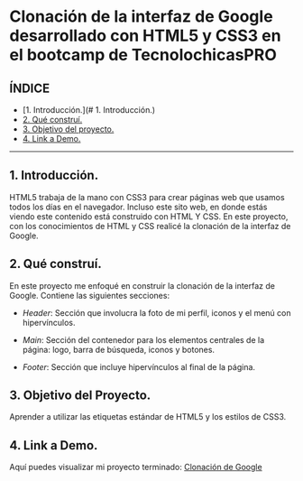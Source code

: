 # Clonación de la interfaz de Google desarrollado con HTML5 y CSS3 en el bootcamp de TecnolochicasPRO


## **ÍNDICE**

* [1. Introducción.](# 1. Introducción.)
* [2. Qué construí.](#)
* [3. Objetivo del proyecto.](#)
* [4. Link a Demo.](#)

****

## 1. Introducción.

HTML5 trabaja de la mano con CSS3 para crear páginas web que usamos todos los días en el navegador. Incluso este sito web, en donde estás viendo este contenido está construido con HTML Y CSS. En este proyecto, con los conocimientos de HTML y CSS realicé la clonación de la interfaz de Google.

## 2. Qué construí.

En este proyecto me enfoqué en construir la clonación de la interfaz de Google. Contiene las siguientes secciones:

* *Header*: Sección que involucra la foto de mi perfil, iconos y el menú con hipervínculos.

* *Main*: Sección del contenedor para los elementos centrales de la página: logo, barra de búsqueda, iconos y botones.

* *Footer*: Sección que incluye hipervínculos al final de la página.

## 3. Objetivo del Proyecto.

Aprender a utilizar las etiquetas estándar de HTML5 y los estilos de CSS3.

## 4. Link a Demo.

Aquí puedes visualizar mi proyecto terminado: [Clonación de Google](https://chipper-wisp-806266.netlify.app)
